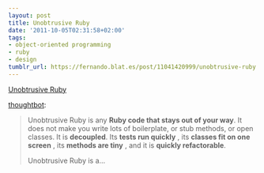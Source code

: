 ```yaml
---
layout: post
title: Unobtrusive Ruby
date: '2011-10-05T02:31:58+02:00'
tags:
- object-oriented programming
- ruby
- design
tumblr_url: https://fernando.blat.es/post/11041420999/unobtrusive-ruby
---
```

[Unobtrusive Ruby](http://robots.thoughtbot.com/post/10125070413)  

[thoughtbot](http://robots.thoughtbot.com/post/10125070413):

> Unobtrusive Ruby is any **Ruby code that stays out of your way**. It does not make you write lots of boilerplate, or stub methods, or open classes. It is **decoupled**. Its **tests run quickly** , its **classes fit on one screen** , its **methods are tiny** , and it is **quickly refactorable**.
> 
> Unobtrusive Ruby is a…
